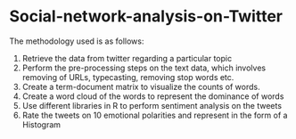 # Social-network-analysis-on-Twitter

The methodology used is as follows:   
1. Retrieve the data from twitter regarding a particular topic  
2. Perform the pre-processing steps on the text data, which involves removing of URLs, typecasting, removing stop words etc.   
3. Create a term-document matrix to visualize the counts of words.   
4. Create a word cloud of the words to represent the dominance of words   
5. Use different libraries in R to perform sentiment analysis on the tweets   
6. Rate the tweets on 10 emotional polarities and represent in the form of a Histogram
